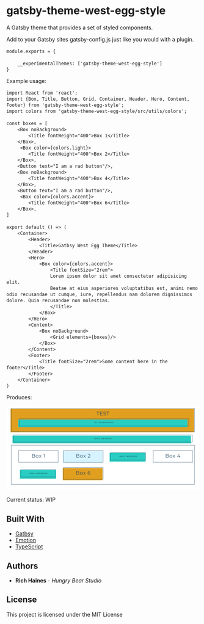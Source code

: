 # gatsby-theme-west-egg-style

A Gatsby theme that provides a set of styled components.

Add to your Gatsby sites gatsby-config.js just like you would with a plugin.

```
module.exports = {

    __experimentalThemes: ['gatsby-theme-west-egg-style']
}
```

Example usage:

```
import React from 'react';
import {Box, Title, Button, Grid, Container, Header, Hero, Content, Footer} from 'gatsby-theme-west-egg-style';
import colors from 'gatsby-theme-west-egg-style/src/utils/colors';

const boxes = [
    <Box noBackground>
        <Title fontWeight="400">Box 1</Title>
    </Box>,
     <Box color={colors.light}>
        <Title fontWeight="400">Box 2</Title>
    </Box>,
    <Button text="I am a rad button"/>,
    <Box noBackground>
        <Title fontWeight="400">Box 4</Title>
    </Box>,
    <Button text="I am a rad button"/>,
     <Box color={colors.accent}>
        <Title fontWeight="400">Box 6</Title>
    </Box>,
]

export default () => (
    <Container>
        <Header>
            <Title>Gatbsy West Egg Theme</Title>
        </Header>
        <Hero>
            <Box color={colors.accent}>
                <Title fontSize="2rem">
                Lorem ipsum dolor sit amet consectetur adipisicing elit. 
                Beatae at eius asperiores voluptatibus est, animi nemo odio recusandae ut cumque, iure, repellendus nam dolorem dignissimos dolore. Quia recusandae non molestias.
                </Title>
            </Box>
        </Hero>
        <Content>
            <Box noBackground>
                <Grid elements={boxes}/>
            </Box>
        </Content>
        <Footer>
            <Title fontSize="2rem">Some content here in the footer</Title>
        </Footer>
    </Container>
)
```

Produces: 

<img src="readmeImages/west-egg-style-example.PNG">


Current status: WIP

## Built With

- [Gatbsy](https://www.gatsbyjs.org/)
- [Emotion](https://emotion.sh/docs/introduction)
- [TypeScript](https://www.typescriptlang.org/)

## Authors

- **Rich Haines** - _Hungry Bear Studio_

## License

This project is licensed under the MIT License
